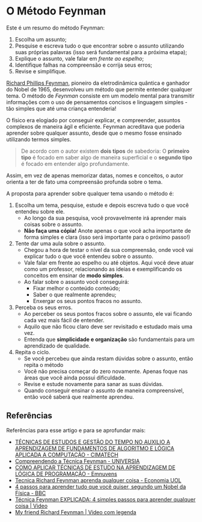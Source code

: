 # **O Método Feynman**

Este é um resumo do método Feynman:

1. Escolha um assunto;
2. Pesquise e escreva tudo o que encontrar sobre o assunto utilizando suas próprias palavras (isso será fundamental para a próxima etapa);
3. Explique o assunto, vale falar em _frente ao espelho_;
4. Identifique falhas na compreensão e corrija seus erros;
5. Revise e simplifique.

[Richard Phillips Feynman](https://pt.wikipedia.org/wiki/Richard_Feynman), pioneiro da eletrodinâmica quântica e ganhador do Nobel de 1965, desenvolveu um método que permite entender qualquer tema. O método de _Feynman_ consiste em um modelo mental para transmitir informações com o uso de pensamentos concisos e linguagem simples - tão simples que até uma criança entenderia!

O físico era elogiado por conseguir explicar, e compreender, assuntos complexos de maneira ágil e eficiente. Feynman acreditava que poderia aprender sobre qualquer assunto, desde que o mesmo fosse ensinado utilizando termos simples.

> De acordo com o autor existem **dois tipos** de sabedoria: O **primeiro tipo** é focado em saber algo de maneira superficial e o **segundo tipo** é focado em entender algo profundamente.

Assim, em vez de apenas memorizar datas, nomes e conceitos, o autor orienta a ter de fato uma compreensão profunda sobre o tema.

A proposta para aprender sobre qualquer tema usando o método é:

1. Escolha um tema, pesquise, estude e depois escreva tudo o que você entendeu sobre ele.
   - Ao longo da sua pesquisa, você provavelmente irá aprender mais coisas sobre o assunto.
   - **Não faça uma cópia!** Anote apenas o que você acha importante de forma simples e clara (isso será importante para o próximo passo!)
2. Tente dar uma aula sobre o assunto.
   - Chegou a hora de testar o nível da sua compreensão, onde você vai explicar tudo o que você entendeu sobre o assunto.
   - Vale falar em frente ao espelho ou até objetos. Aqui você deve atuar como um professor, relacionando as ideias e exemplificando os conceitos em ensinar de **modo simples**.
   - Ao falar sobre o assunto você conseguirá:
     - Fixar melhor o conteúdo conteúdo;
     - Saber o que realmente aprendeu;
     - Enxergar os seus pontos fracos no assunto.
3. Perceba os seus erros.
   - Ao perceber os seus pontos fracos sobre o assunto, ele vai ficando cada vez mais fácil de entender.
   - Aquilo que não ficou claro deve ser revisitado e estudado mais uma vez.
   - Entenda que **simplicidade e organização** são fundamentais para um aprendizado de qualidade.
4. Repita o ciclo.
   - Se você percebeu que ainda restam dúvidas sobre o assunto, então repita o método
   - Você não precisa começar do zero novamente. Apenas foque nas áreas que você ainda possui dificuldade.
   - Revise e estude novamente para sanar as suas dúvidas.
   - Quando conseguir ensinar o assunto de maneira compreensível, então você saberá que realmente aprendeu.

## Referências

Referências para esse artigo e para se aprofundar mais:

- [TÉCNICAS DE ESTUDOS E GESTÃO DO TEMPO NO AUXILIO A APRENDIZAGEM DE FUNDAMENTOS DE ALGORITMO E LÓGICA APLICADA A COMPUTAÇÃO - CIMATECH](https://publicacao.cimatech.com.br/index.php/cimatech/article/view/115)
- [Compreendendo a Técnica Feynman - UNIVERSIA ](https://www.universia.net/br/actualidad/orientacion-academica/compreendendo-tecnica-feynman-1167689.html)
- [COMO APLICAR TÉCNICAS DE ESTUDO NA APRENDIZAGEM DE LÓGICA DE PROGRAMAÇÃO - Emnuvens](https://idonline.emnuvens.com.br/id/article/view/3161)
- [Tecnica Richard Feynman aprenda qualquer coisa - Economia UOL](https://economia.uol.com.br/empregos-e-carreiras/noticias/redacao/2021/05/02/tecnica-richard-feynman-aprenda-qualquer-coisa.htm)
- [4 passos para aprender tudo que você quiser, segundo um Nobel da Física - BBC](https://www.bbc.com/portuguese/geral-36750825)
- [Técnica Feynman EXPLICADA: 4 simples passos para aprender qualquer coisa | Video ](https://www.youtube.com/watch?v=JG0xf0nP69o)
- [My friend Richard Feynman | Video com legenda](https://www.ted.com/talks/leonard_susskind_my_friend_richard_feynman)
